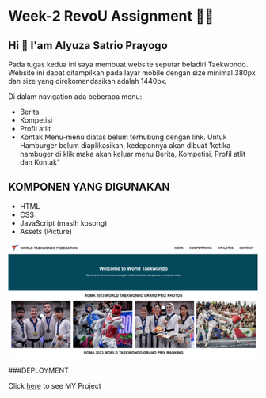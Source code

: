 <!-- [![Review Assignment Due Date](https://classroom.github.com/assets/deadline-readme-button-24ddc0f5d75046c5622901739e7c5dd533143b0c8e959d652212380cedb1ea36.svg)](https://classroom.github.com/a/6H2sAzcR) -->
# Week-2 RevoU Assignment 👨‍💻

## Hi 👋 I'am Alyuza Satrio Prayogo 
Pada tugas kedua ini saya membuat website seputar beladiri Taekwondo.
Website ini dapat ditampilkan pada layar mobile dengan size minimal 380px dan size yang direkomendasikan adalah 1440px.


Di dalam navigation ada beberapa menu:
- Berita
- Kompetisi
- Profil atlit
- Kontak
Menu-menu diatas belum terhubung dengan link.
Untuk Hamburger belum diaplikasikan, kedepannya akan dibuat 'ketika hambuger di klik maka akan keluar menu Berita, Kompetisi, Profil atlit dan Kontak'
## KOMPONEN YANG DIGUNAKAN
- HTML
- CSS
- JavaScript (masih kosong)
- Assets (Picture)

![image](Assets/github.png)

###DEPLOYMENT

Click [here](https://world-taekwondo.netlify.app/) to see MY Project 
